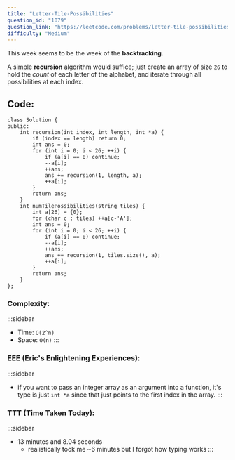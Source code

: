 ```yaml
---
title: "Letter-Tile-Possibilities"
question_id: "1079"
question_link: "https://leetcode.com/problems/letter-tile-possibilities/"
difficulty: "Medium"
---
```


This week seems to be the week of the **backtracking**.

A simple **recursion** algorithm would suffice; just create an array of size `26` to hold the *count* of each letter of the alphabet,
and iterate through all possibilities at each index.

## Code<span>:</span>

```{.cpp}
class Solution {
public:
    int recursion(int index, int length, int *a) {
        if (index == length) return 0;
        int ans = 0;
        for (int i = 0; i < 26; ++i) {
            if (a[i] == 0) continue;
            --a[i];
            ++ans;
            ans += recursion(1, length, a);
            ++a[i];
        }
        return ans;
    }
    int numTilePossibilities(string tiles) {
        int a[26] = {0};
        for (char c : tiles) ++a[c-'A'];
        int ans = 0;
        for (int i = 0; i < 26; ++i) {
            if (a[i] == 0) continue;
            --a[i];
            ++ans;
            ans += recursion(1, tiles.size(), a);
            ++a[i];
        }
        return ans;
    }
};
```

### Complexity<span>:</span>

:::sidebar
- Time: `O(2^n)`
- Space: `O(n)`
:::

### EEE (Eric's Enlightening Experiences)<span>:</span>

:::sidebar
- if you want to pass an integer array as an argument into a function, it's type is just `int *a` since that just points to the first index in the array.
:::

### TTT (Time Taken Today)<span>:</span>

:::sidebar
- 13 minutes and 8.04 seconds
    - realistically took me ~6 minutes but I forgot how typing works
:::
